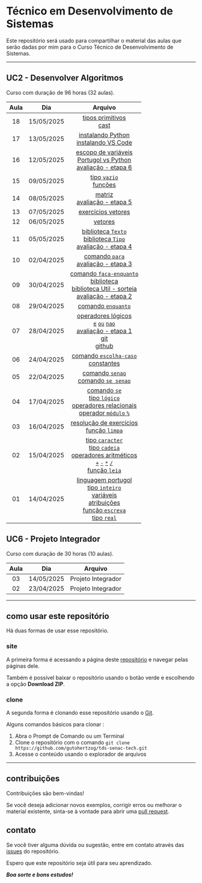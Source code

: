 # Técnico em Desenvolvimento de Sistemas
Este repositório será usado para compartilhar o material das aulas que serão dadas por mim para o Curso Técnico de Desenvolvimento de Sistemas.

---

## UC2 - Desenvolver Algoritmos
Curso com duração de 96 horas (32 aulas).

| Aula | Dia | Arquivo |
| :----: | :----: | :----: |
| 18 | 15/05/2025 | [tipos primitivos](uc2-desenvolver-algoritmos/2.python/tipos-primitivos.md)<br>[cast](uc2-desenvolver-algoritmos/2.python/cast.md) |
| 17 | 13/05/2025 | [instalando Python](uc2-desenvolver-algoritmos/2.python/instalando-python.md)<br>[instalando VS Code](uc2-desenvolver-algoritmos/2.python/instalando-vscode.md) |
| 16 | 12/05/2025 | [escopo de variáveis](uc2-desenvolver-algoritmos/escopo-de-variavel.md)<br>[Portugol vs Python](uc2-desenvolver-algoritmos/2.python/potugol-vs-python.md)<br>[avaliação - etapa 6](uc2-desenvolver-algoritmos/avaliacao.md#etapa-6-validando-entrada) |
| 15 | 09/05/2025 | [tipo `vazio`](uc2-desenvolver-algoritmos/1.portugol/tipos.md#tipo-vazio)<br>[funções](uc2-desenvolver-algoritmos/1.portugol/funcoes.md) |
| 14 | 08/05/2025 | [matriz](uc2-desenvolver-algoritmos/1.portugol/vetores-matrizes.md#matrizes)<br>[avaliação - etapa 5](uc2-desenvolver-algoritmos/avaliacao.md#etapa-5-entrando-texto) |
| 13 | 07/05/2025 | [exercícios vetores](uc2-desenvolver-algoritmos/1.portugol/vetores-matrizes.md#exercícios---vetor) |
| 12 | 06/05/2025 | [vetores](uc2-desenvolver-algoritmos/1.portugol/vetores-matrizes.md#vetores) |
| 11 | 05/05/2025 | [biblioteca `Texto`](uc2-desenvolver-algoritmos/1.portugol/bibliotecas.md#biblioteca-texto)<br>[biblioteca `Tipo`](uc2-desenvolver-algoritmos/1.portugol/bibliotecas.md#biblioteca-tipos)<br>[avaliação - etapa 4](uc2-desenvolver-algoritmos/avaliacao.md#etapa-4-validando-positivos) |
| 10 | 02/04/2025 | [comando `para`](uc2-desenvolver-algoritmos/1.portugol/lacos-repeticao.md#comando-para)<br>[avaliação - etapa 3](uc2-desenvolver-algoritmos/avaliacao.md#etapa-3-entrada-de-dados) |
| 09 | 30/04/2025 | [comando `faca-enquanto`](uc2-desenvolver-algoritmos/1.portugol/lacos-repeticao.md#comando-faca-enquanto)<br>[biblioteca](uc2-desenvolver-algoritmos/1.portugol/bibliotecas.md)<br>[biblioteca Util - sorteia](uc2-desenvolver-algoritmos/1.portugol/bibliotecas.md#biblioteca-util)<br>[avaliação - etapa 2](uc2-desenvolver-algoritmos/avaliacao.md#etapa-2-uso-de-variáveis) |
| 08 | 29/04/2025 | [comando `enquanto`](uc2-desenvolver-algoritmos/1.portugol/lacos-repeticao.md#comando-enquanto) |
| 07 | 28/04/2025 | [operadores lógicos](uc2-desenvolver-algoritmos/1.portugol/operadores-logicos.md)<br>[`e`](uc2-desenvolver-algoritmos/1.portugol/operadores-logicos.md#operador-e) [`ou`](uc2-desenvolver-algoritmos/1.portugol/operadores-logicos.md#operador-ou) [`nao`](uc2-desenvolver-algoritmos/1.portugol/operadores-logicos.md#operador-nao)<br>[avaliação - etapa 1](uc2-desenvolver-algoritmos/avaliacao.md)<br>[git](uc2-desenvolver-algoritmos/git.md)<br>[github](uc2-desenvolver-algoritmos/git.md#github) |
| 06 | 24/04/2025 | [comando `escolha-caso`](uc2-desenvolver-algoritmos/1.portugol/desvios-condicionais.md#comando-escolha-caso)<br>[constantes](uc2-desenvolver-algoritmos/1.portugol/variaveis-constantes.md#declaração-de-constantes) |
| 05 | 22/04/2025 | [comando `senao`](uc2-desenvolver-algoritmos/1.portugol/desvios-condicionais.md#comando-se-senao)<br>[comando `se senao`](uc2-desenvolver-algoritmos/1.portugol/desvios-condicionais.md#comando-se-senao-se) |
| 04 | 17/04/2025 | [comando `se`](uc2-desenvolver-algoritmos/1.portugol/desvios-condicionais.md#se)<br>[tipo `lógico`](uc2-desenvolver-algoritmos/1.portugol/tipos.md#tipo-logico)<br>[operadores relacionais](uc2-desenvolver-algoritmos/1.portugol/operadores-relacionais.md)<br>[operador `módulo` `%`](uc2-desenvolver-algoritmos/1.portugol/operadores-aritmeticos.md#operação-de-módulo) |
| 03 | 16/04/2025 | [resolução de exercícios](uc2-desenvolver-algoritmos/1.portugol/tipos.md#exercícios-completos)<br>[função `limpa`](uc2-desenvolver-algoritmos/1.portugol/entrada-saida.md#limpa) |
| 02 | 15/04/2025 | [tipo `caracter`](uc2-desenvolver-algoritmos/1.portugol/tipos.md#tipo-caracter)<br>[tipo `cadeia`](uc2-desenvolver-algoritmos/1.portugol/tipos.md#tipo-cadeia)<br>[operadores aritméticos](uc2-desenvolver-algoritmos/1.portugol/operadores-aritmeticos.md)<br>[`+`](uc2-desenvolver-algoritmos/1.portugol/operadores-aritmeticos.md#operação-de-adição) [`-`](uc2-desenvolver-algoritmos/1.portugol/operadores-aritmeticos.md#operação-de-subtração) [`*`](uc2-desenvolver-algoritmos/1.portugol/operadores-aritmeticos.md#operação-de-multiplicação) [`/`](uc2-desenvolver-algoritmos/1.portugol/operadores-aritmeticos.md#operação-de-divisão)<br>[função `leia`](uc2-desenvolver-algoritmos/1.portugol/entrada-saida.md#leia) |
| 01 | 14/04/2025 | [linguagem portugol](uc2-desenvolver-algoritmos/1.portugol/linguagem-portugol.md)<br>[tipo `inteiro`](uc2-desenvolver-algoritmos/1.portugol/tipos.md#tipo-inteiro)<br>[variáveis](uc2-desenvolver-algoritmos/1.portugol/variaveis-constantes.md#declaração-de-variáveis)<br>[atribuições](uc2-desenvolver-algoritmos/1.portugol/variaveis-constantes.md#atribuicoes)<br>[função `escreva`](uc2-desenvolver-algoritmos/1.portugol/entrada-saida.md#escreva)<br>[tipo `real`](uc2-desenvolver-algoritmos/1.portugol/tipos.md#tipo-real) |

## UC6 - Projeto Integrador
Curso com duração de 30 horas (10 aulas).

| Aula | Dia | Arquivo |
| :----: | :----: | :----: |
| 03 | 14/05/2025 | Projeto Integrador |
| 02 | 23/04/2025 | Projeto Integrador |

---

## como usar este repositório
Há duas formas de usar esse repositório.

### site
A primeira forma é acessando a página deste [repositório](https://github.com/gutohertzog/tds-senac-tech) e navegar pelas páginas dele.

Também é possível baixar o repositório usando o botão verde e escolhendo a opção **Download ZIP**.

### clone
A segunda forma é clonando esse repositório usando o [Git](https://git-scm.com/).

Alguns comandos básicos para clonar :

1. Abra o Prompt de Comando ou um Terminal
1. Clone o repositório com o comando `git clone https://github.com/gutohertzog/tds-senac-tech.git`
1. Acesse o conteúdo usando o explorador de arquivos

---

## contribuições
Contribuições são bem-vindas!

Se você deseja adicionar novos exemplos, corrigir erros ou melhorar o material existente, sinta-se à vontade para abrir uma [pull request](https://docs.github.com/pt/pull-requests/collaborating-with-pull-requests/proposing-changes-to-your-work-with-pull-requests/about-pull-requests).

## contato
Se você tiver alguma dúvida ou sugestão, entre em contato através das [issues](https://docs.github.com/pt/issues/tracking-your-work-with-issues/using-issues/creating-an-issue) do repositório.

Espero que este repositório seja útil para seu aprendizado.

***Boa sorte e bons estudos!***
